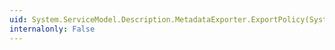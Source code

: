 ```yaml
---
uid: System.ServiceModel.Description.MetadataExporter.ExportPolicy(System.ServiceModel.Description.ServiceEndpoint)
internalonly: False
---
```

